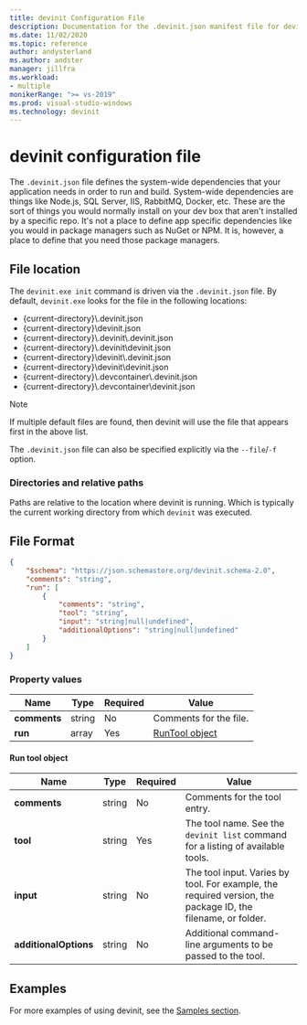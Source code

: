 ```yaml
---
title: devinit Configuration File
description: Documentation for the .devinit.json manifest file for devinit.
ms.date: 11/02/2020
ms.topic: reference
author: andysterland
ms.author: andster
manager: jillfra
ms.workload:
- multiple
monikerRange: ">= vs-2019"
ms.prod: visual-studio-windows
ms.technology: devinit
---
```

# devinit configuration file

The `.devinit.json` file defines the system-wide dependencies that your application needs in order to run and build. System-wide dependencies are things like Node.js, SQL Server, IIS, RabbitMQ, Docker, etc. These are the sort of things you would normally install on your dev box that aren't installed by a specific repo. It's not a place to define app specific dependencies like you would in package managers such as NuGet or NPM. It is, however, a place to define that you need those package managers.

## File location

The `devinit.exe init` command is driven via the `.devinit.json` file. By default, `devinit.exe` looks for the file in the following locations:

* {current-directory}\\.devinit.json
* {current-directory}\\devinit.json
* {current-directory}\\.devinit\\.devinit.json
* {current-directory}\\.devinit\\devinit.json
* {current-directory}\\devinit\\.devinit.json
* {current-directory}\\devinit\\devinit.json
* {current-directory}\\.devcontainer\\.devinit.json
* {current-directory}\\.devcontainer\\devinit.json

> [!NOTE]
> If multiple default files are found, then devinit will use the file that appears first in the above list.

The `.devinit.json` file can also be specified explicitly via the `--file`/`-f` option.

### Directories and relative paths

Paths are relative to the location where devinit is running. Which is typically the current working directory from which `devinit` was executed.

## File Format

```json
{
    "$schema": "https://json.schemastore.org/devinit.schema-2.0",
    "comments": "string",
    "run": [
        {
            "comments": "string",
            "tool": "string",
            "input": "string|null|undefined",
            "additionalOptions": "string|null|undefined"
        }
    ]
}
```

### Property values

| Name         | Type   | Required | Value                              |
|--------------|--------|----------|------------------------------------|
| **comments** | string | No       | Comments for the file.             |
| **run**      | array  | Yes      | [RunTool object](#run-tool-object) |

#### Run tool object

| Name                  | Type   | Required | Value                                                                                                      |
|-----------------------|--------|----------|------------------------------------------------------------------------------------------------------------|
| **comments**          | string | No       | Comments for the tool entry.                                                                               |
| **tool**              | string | Yes      | The tool name. See the `devinit list` command for a listing of available tools.                            |
| **input**             | string | No       | The tool input. Varies by tool. For example, the required version, the package ID, the filename, or folder.|
| **additionalOptions** | string | No       | Additional command-line arguments to be passed to the tool.                                                |

## Examples

For more examples of using devinit, see the [Samples section](sample-readme.md).
